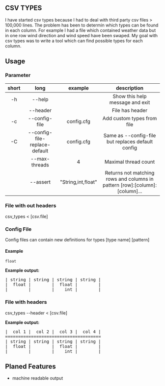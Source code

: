 ## CSV TYPES

I have started csv types because I had to deal with third party csv files > 100,000 lines.
The problem has been to determin which types can be found in each column. For example I had a file which contained weather data but in one row wind direction and wind speed have been swaped. My goal with csv types was to write a tool which can find possible types for each column.

## Usage

### Parameter
|short|long|example|description|
|:-:|:-:|:-:|:-:|
|-h|--help||Show this help message and exit|
||--header||File has header|
|-c|--config-file|config.cfg|Add custom types from file|
|-C|--config-file-replace-default|config.cfg|Same as --config-file but replaces default config|
||--max-threads|4|Maximal thread count|
||--assert|"String,int,float"|Returns not matching rows and columns in pattern [row]:[column]:[column]...|

### File with out headers
csv_types < \[csv.file]

### Config File
Config files can contain new definitions for types
[type name] [pattern]

#### Example
```
float 
```


**Example output:** 
<pre>
| string | string | string | string |
|  float |        |  float |        |
|        |        |    int |        |
</pre>
### File with headers
csv_types --header < \[csv.file]

**Example output:**
<pre>
|  col 1 |  col 2 |  col 3 |  col 4 |
=====================================
| string | string | string | string |
|  float |        |  float |        |
|        |        |    int |        |
</pre>

## Planed Features
- machine readable output
